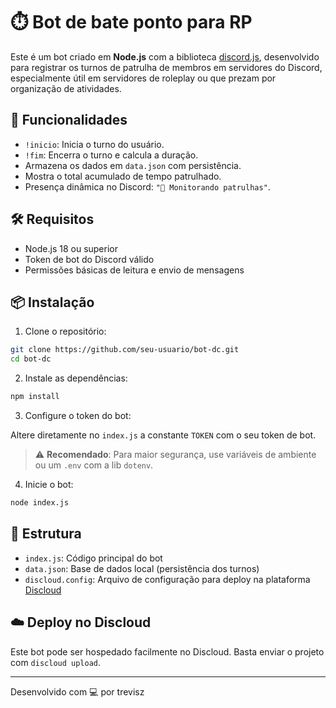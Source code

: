 
# ⏱️ Bot de bate ponto para RP

Este é um bot criado em **Node.js** com a biblioteca [discord.js](https://discord.js.org/), desenvolvido para registrar os turnos de patrulha de membros em servidores do Discord, especialmente útil em servidores de roleplay ou que prezam por organização de atividades.

## 🚨 Funcionalidades

- `!inicio`: Inicia o turno do usuário.
- `!fim`: Encerra o turno e calcula a duração.
- Armazena os dados em `data.json` com persistência.
- Mostra o total acumulado de tempo patrulhado.
- Presença dinâmica no Discord: `"👮 Monitorando patrulhas"`.

## 🛠️ Requisitos

- Node.js 18 ou superior
- Token de bot do Discord válido
- Permissões básicas de leitura e envio de mensagens

## 📦 Instalação

1. Clone o repositório:

```bash
git clone https://github.com/seu-usuario/bot-dc.git
cd bot-dc
```

2. Instale as dependências:

```bash
npm install
```

3. Configure o token do bot:

Altere diretamente no `index.js` a constante `TOKEN` com o seu token de bot.

> ⚠️ **Recomendado**: Para maior segurança, use variáveis de ambiente ou um `.env` com a lib `dotenv`.

4. Inicie o bot:

```bash
node index.js
```

## 🧠 Estrutura

- `index.js`: Código principal do bot
- `data.json`: Base de dados local (persistência dos turnos)
- `discloud.config`: Arquivo de configuração para deploy na plataforma [Discloud](https://discloudbot.com/)

## ☁️ Deploy no Discloud

Este bot pode ser hospedado facilmente no Discloud. Basta enviar o projeto com `discloud upload`.

---

Desenvolvido com 💻 por trevisz  
